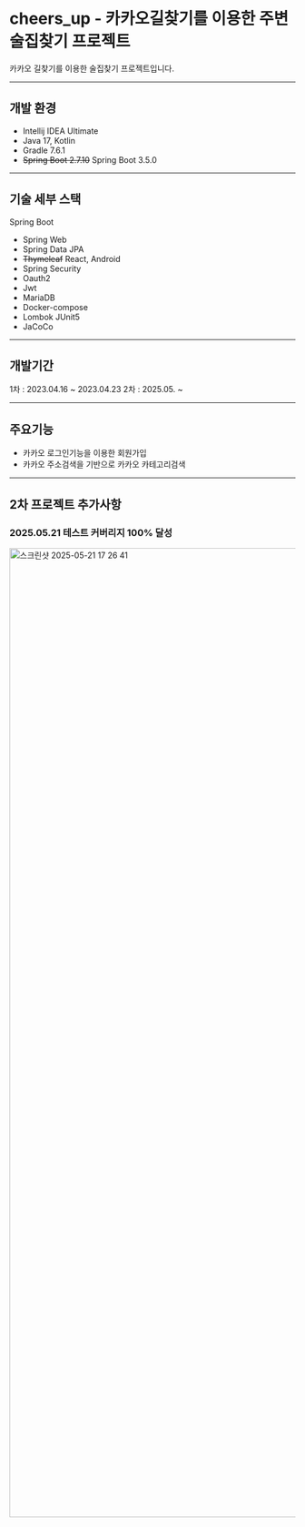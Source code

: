 # cheers_up - 카카오길찾기를 이용한 주변 술집찾기 프로젝트

카카오 길찾기를 이용한 술집찾기 프로젝트입니다.

---

## 개발 환경

* Intellij IDEA Ultimate
* Java 17, Kotlin
* Gradle 7.6.1
* ~~Spring Boot 2.7.10~~ Spring Boot 3.5.0

---

## 기술 세부 스택

Spring Boot

* Spring Web
* Spring Data JPA
* ~~Thymeleaf~~ React, Android
* Spring Security
* Oauth2
* Jwt
* MariaDB
* Docker-compose
* Lombok
  JUnit5
* JaCoCo


---

## 개발기간

1차 : 2023.04.16 ~ 2023.04.23
2차 : 2025.05. ~

---

## 주요기능

* 카카오 로그인기능을 이용한 회원가입
* 카카오 주소검색을 기반으로 카카오 카테고리검색 


---

## 2차 프로젝트 추가사항

### 2025.05.21 테스트 커버리지 100% 달성
<img width="1704" alt="스크린샷 2025-05-21 17 26 41" src="https://github.com/user-attachments/assets/866c1a09-94b8-4bbf-bd88-155232841634" />



